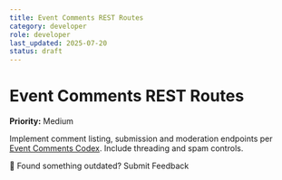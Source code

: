```yaml
---
title: Event Comments REST Routes
category: developer
role: developer
last_updated: 2025-07-20
status: draft
---
```

# Event Comments REST Routes

**Priority:** Medium

Implement comment listing, submission and moderation endpoints per [Event Comments Codex](../event-comments-codex.md). Include threading and spam controls.

💬 Found something outdated? Submit Feedback
